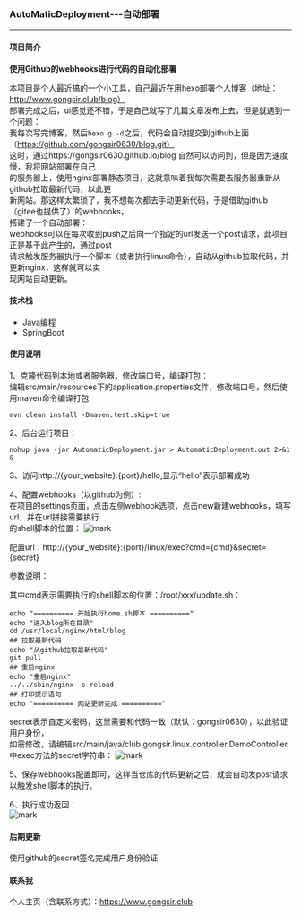 ### AutoMaticDeployment---自动部署

<hr/>

#### 项目简介
**使用Github的webhooks进行代码的自动化部署**

本项目是个人最近搞的一个小工具，自己最近在用hexo部署个人博客（地址：http://www.gongsir.club/blog）  
部署完成之后，ui感觉还不错，于是自己就写了几篇文章发布上去，但是就遇到一个问题：  
我每次写完博客，然后`hexo g -d`之后，代码会自动提交到github上面（https://github.com/gongsir0630/blog.git）  
这时，通过https://gongsir0630.github.io/blog 自然可以访问到，但是因为速度慢，我将网站部署在自己  
的服务器上，使用nginx部署静态项目，这就意味着我每次需要去服务器重新从github拉取最新代码，以此更  
新网站。那这样太繁琐了，我不想每次都去手动更新代码，于是借助github（gitee也提供了）的webhooks，   
搭建了一个自动部署：  
webhooks可以在每次收到push之后向一个指定的url发送一个post请求，此项目正是基于此产生的，通过post  
请求触发服务器执行一个脚本（或者执行linux命令），自动从github拉取代码，并更新nginx，这样就可以实  
现网站自动更新。

#### 技术栈
- Java编程
- SpringBoot

#### 使用说明
1、克隆代码到本地或者服务器，修改端口号，编译打包：  
编辑src/main/resources下的application.properties文件，修改端口号，然后使用maven命令编译打包
```shell
mvn clean install -Dmaven.test.skip=true
```

2、后台运行项目：  
```shell
nohup java -jar AutomaticDeployment.jar > AutomaticDeployment.out 2>&1 &
```

3、访问http://{your_website}:{port}/hello,显示“hello”表示部署成功

4、配置webhooks（以github为例）:  
在项目的settings页面，点击左侧webhook选项，点击new新建webhooks，填写url，并在url拼接需要执行  
的shell脚本的位置：
![mark](https://cdn.gongsir.club/blog/20200402/it9QRShppxXu.png?imageslim)

配置url：http://{your_website}:{port}/linux/exec?cmd={cmd}&secret={secret}  

参数说明：

其中cmd表示需要执行的shell脚本的位置：/root/xxx/update.sh：
```shell
echo "========== 开始执行home.sh脚本 =========="
echo "进入blog所在目录"
cd /usr/local/nginx/html/blog
## 拉取最新代码
echo "从github拉取最新代码"
git pull
## 重启nginx
echo "重启nginx"
../../sbin/nginx -s reload
## 打印提示语句
echo "========== 网站更新完成 =========="
```

secret表示自定义密码，这里需要和代码一致（默认：gongsir0630），以此验证用户身份，  
如需修改，请编辑src/main/java/club.gongsir.linux.controller.DemoController中exec方法的secret字符串：
![mark](http://cdn.gongsir.club/blog/20200402/3cHCd4NlLvvN.png?imageslim)

5、保存webhooks配置即可，这样当仓库的代码更新之后，就会自动发post请求以触发shell脚本的执行。

6、执行成功返回：  
![mark](http://cdn.gongsir.club/blog/20200402/5q8TSaYGcooC.png?imageslim)

#### 后期更新
使用github的secret签名完成用户身份验证

#### 联系我
个人主页（含联系方式）：https://www.gongsir.club
